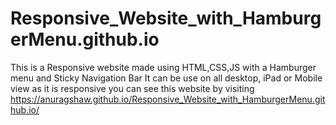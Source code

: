 # Responsive_Website_with_HamburgerMenu.github.io
This is a Responsive website made using HTML,CSS,JS with a Hamburger menu and Sticky Navigation Bar
It can be use on all desktop, iPad or Mobile view as it is responsive
you can see this website by visiting https://anuragshaw.github.io/Responsive_Website_with_HamburgerMenu.github.io/
